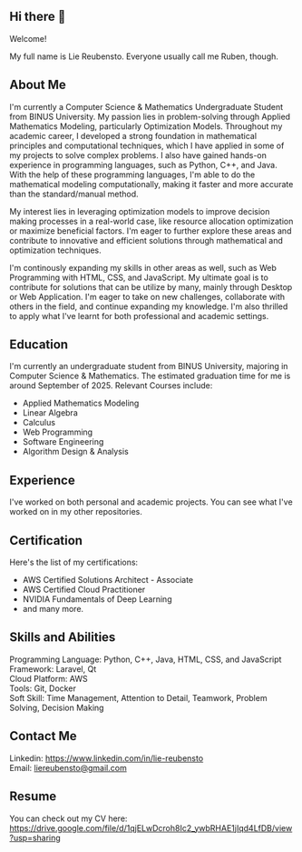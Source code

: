 ## Hi there 👋

Welcome!

My full name is Lie Reubensto.
Everyone usually call me Ruben, though.

## About Me
I'm currently a Computer Science & Mathematics Undergraduate Student from BINUS University. My passion lies in problem-solving through Applied Mathematics Modeling, particularly Optimization Models. Throughout my academic career, I developed a strong foundation in mathematical principles and computational techniques, which I have applied in some of my projects to solve complex problems. I also have gained hands-on experience in programming languages, such as Python, C++, and Java. With the help of these programming languages, I'm able to do the mathematical modeling computationally, making it faster and more accurate than the standard/manual method.

My interest lies in leveraging optimization models to improve decision making processes in a real-world case, like resource allocation optimization or maximize beneficial factors. I'm eager to further explore these areas and contribute to innovative and efficient solutions through mathematical and optimization techniques.

I'm continously expanding my skills in other areas as well, such as Web Programming with HTML, CSS, and JavaScript. My ultimate goal is to contribute for solutions that can be utilize by many, mainly through Desktop or Web Application. I'm eager to take on new challenges, collaborate with others in the field, and continue expanding my knowledge. I'm also thrilled to apply what I've learnt for both professional and academic settings.

## Education
I'm currently an undergraduate student from BINUS University, majoring in Computer Science & Mathematics. The estimated graduation time for me is around September of 2025. 
Relevant Courses include:
- Applied Mathematics Modeling
- Linear Algebra
- Calculus
- Web Programming
- Software Engineering
- Algorithm Design & Analysis

## Experience 
I've worked on both personal and academic projects. You can see what I've worked on in my other repositories.

## Certification
Here's the list of my certifications:
- AWS Certified Solutions Architect - Associate
- AWS Certified Cloud Practitioner
- NVIDIA Fundamentals of Deep Learning
- and many more.

## Skills and Abilities
Programming Language: Python, C++, Java, HTML, CSS, and JavaScript <br>
Framework: Laravel, Qt <br>
Cloud Platform: AWS <br>
Tools: Git, Docker <br>
Soft Skill: Time Management, Attention to Detail, Teamwork, Problem Solving, Decision Making

## Contact Me
Linkedin: https://www.linkedin.com/in/lie-reubensto <br>
Email: liereubensto@gmail.com

## Resume
You can check out my CV here: https://drive.google.com/file/d/1qjELwDcroh8Ic2_ywbRHAE1jIqd4LfDB/view?usp=sharing

<!--
**Ruben165/Ruben165** is a ✨ _special_ ✨ repository because its `README.md` (this file) appears on your GitHub profile.

Here are some ideas to get you started:

- 🔭 I’m currently working on ...
- 🌱 I’m currently learning ...
- 👯 I’m looking to collaborate on ...
- 🤔 I’m looking for help with ...
- 💬 Ask me about ...
- 📫 How to reach me: ...
- 😄 Pronouns: ...
- ⚡ Fun fact: ...
-->
